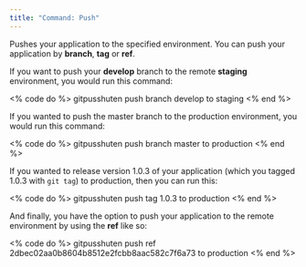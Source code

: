 ```yaml
---
title: "Command: Push"
---
```


Pushes your application to the specified environment.
You can push your application by **branch**, **tag** or **ref**.

If you want to push your **develop** branch to the remote **staging** environment, you would run this command:

<% code do %>
gitpusshuten push branch develop to staging
<% end %>

If you wanted to push the master branch to the production environment, you would run this command:

<% code do %>
gitpusshuten push branch master to production
<% end %>

If you wanted to release version 1.0.3 of your application (which you tagged 1.0.3 with `git tag`) to production, then you can run this:

<% code do %>
gitpusshuten push tag 1.0.3 to production
<% end %>

And finally, you have the option to push your application to the remote environment by using the __ref__ like so:

<% code do %>
gitpusshuten push ref 2dbec02aa0b8604b8512e2fcbb8aac582c7f6a73 to production
<% end %>